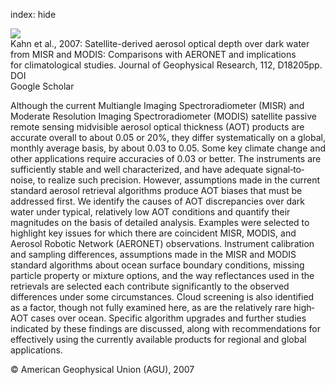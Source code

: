 index: hide

<div class="Citation">
    <div class="Citation-thumb CitationThumb-linked"  data-href="https://doi.org/10.1029/2006jd008175">
      <img src="https://static.claimspace.cloud/climate-study-static/refs/thumbs/7/Kahn_et_al_2007-thumb.png" />
    </div>

  <div class="Citation-body">
    <div class="Citation-text">Kahn et al., 2007: Satellite-derived aerosol optical depth over dark water from MISR and MODIS: Comparisons with AERONET and implications for climatological studies. <span class="Article-journal">Journal of Geophysical Research, </span><span class="Article-volume">112, </span>D18205pp.</div>
    <div class="Citation-links">
      <div class="CitationLink" data-href="https://doi.org/10.1029/2006jd008175">
        <div class="CitationLink-icon CitationLink-Doi"></div>
        <div class="CitationLink-text">DOI</div>
      </div>
      <div class="CitationLink" data-href="https://scholar.google.com/scholar?q=10.1029/2006jd008175">
        <div class="CitationLink-icon CitationLink-Scholar"></div>
        <div class="CitationLink-text">Google Scholar</div>
      </div>
    </div>
  </div>
</div>

Although the current Multiangle Imaging Spectroradiometer (MISR) and Moderate Resolution Imaging Spectroradiometer (MODIS) satellite passive remote sensing midvisible aerosol optical thickness (AOT) products are accurate overall to about 0.05 or 20%, they differ systematically on a global, monthly average basis, by about 0.03 to 0.05. Some key climate change and other applications require accuracies of 0.03 or better. The instruments are sufficiently stable and well characterized, and have adequate signal‐to‐noise, to realize such precision. However, assumptions made in the current standard aerosol retrieval algorithms produce AOT biases that must be addressed first. We identify the causes of AOT discrepancies over dark water under typical, relatively low AOT conditions and quantify their magnitudes on the basis of detailed analysis. Examples were selected to highlight key issues for which there are coincident MISR, MODIS, and Aerosol Robotic Network (AERONET) observations. Instrument calibration and sampling differences, assumptions made in the MISR and MODIS standard algorithms about ocean surface boundary conditions, missing particle property or mixture options, and the way reflectances used in the retrievals are selected each contribute significantly to the observed differences under some circumstances. Cloud screening is also identified as a factor, though not fully examined here, as are the relatively rare high‐AOT cases over ocean. Specific algorithm upgrades and further studies indicated by these findings are discussed, along with recommendations for effectively using the currently available products for regional and global applications.

<div class="Citation-copy">
&copy; American Geophysical Union (AGU), 2007
</div>